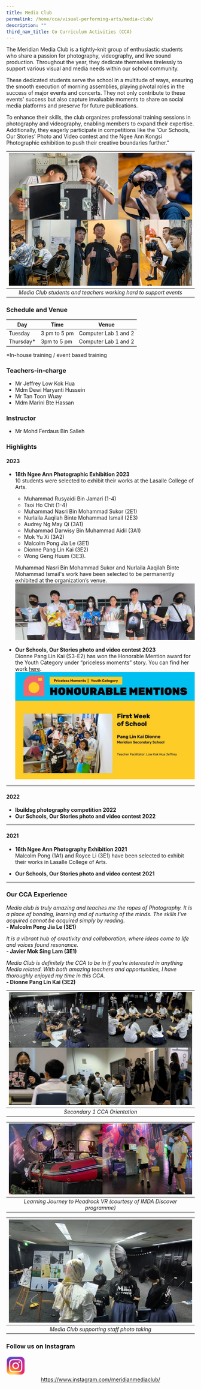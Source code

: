 ```yaml
---
title: Media Club
permalink: /home/cca/visual-performing-arts/media-club/
description: ""
third_nav_title: Co Curriculum Activities (CCA)
---
```

The Meridian Media Club is a tightly-knit group of enthusiastic students who share a passion for photography, videography, and live sound production. Throughout the year, they dedicate themselves tirelessly to support various visual and media needs within our school community.

These dedicated students serve the school in a multitude of ways, ensuring the smooth execution of morning assemblies, playing pivotal roles in the success of major events and concerts. They not only contribute to these events' success but also capture invaluable moments to share on social media platforms and preserve for future publications.

To enhance their skills, the club organizes professional training sessions in photography and videography, enabling members to expand their expertise. Additionally, they eagerly participate in competitions like the 'Our Schools, Our Stories' Photo and Video contest and the Ngee Ann Kongsi Photographic exhibition to push their creative boundaries further."

|![Media Club at Work](/images/CCA/Media%20Club/mediaclub_01.jpg)|
|:---:|
|*Media Club students and teachers working hard to support events*|


### Schedule and Venue
|Day|Time|Venue|
|---|---|---|
|Tuesday|3 pm to 5 pm|Computer Lab 1 and 2|
|Thursday*|3pm to 5 pm|Computer Lab 1 and 2|

*In-house training / event based training

### Teachers-in-charge
* Mr Jeffrey Low Kok Hua
* Mdm Dewi Haryanti Hussein
* Mr Tan Toon Wuay
* Mdm Marini Bte Hassan

### Instructor
* Mr Mohd Ferdaus Bin Salleh

### Highlights
#### 2023

*  **18th Ngee Ann Photographic Exhibition 2023**
    <br>10 students were selected to exhibit their works at the Lasalle College of Arts.
    * Muhammad Rusyaidi Bin Jamari (1-4)
    * Tsoi Ho Chit (1-4)
    * Muhammad Nasri Bin Mohammad Sukor (2E1)
    * Nurlaila Aaqilah Binte Mohammad Ismail (2E3)
    * Audrey Ng May Qi (3A1)
    * Muhammad Darwisy Bin Muhammad Aidil (3A1)
    * Mok Yu Xi (3A2)
    * Malcolm Pong Jia Le (3E1)
    * Dionne Pang Lin Kai (3E2)
    * Wong Geng Huum (3E3).

    Muhammad Nasri Bin Mohammad Sukor and Nurlaila Aaqilah Binte Mohammad Ismail's work have been selected to be permanently exhibited at the organization’s venue. 
		![](/images/CCA/Media%20Club/mediaclub_02.jpg)
		<br>


* **Our Schools, Our Stories photo and video contest 2023**<br>
    Dionne Pang Lin Kai (S3-E2) has won the Honorable Mention award for the Youth Category under “priceless moments” story. You can find her work [here](https://www.moe.gov.sg/our-schools-our-stories/winning-stories-2023/priceless-moments/youth).
		![](/images/CCA/Media%20Club/mediaclub_03.jpg)
		

---
#### 2022
* **Ibuildsg photography competition 2022**
* **Our Schools, Our Stories photo and video contest 2022**

---
#### 2021
* **16th Ngee Ann Photography Exhibition 2021**<br>
    Malcolm Pong (1A1) and Royce Li (3E1) have been selected to exhibit their works in Lasalle College of Arts.

* **Our Schools, Our Stories photo and video contest 2021**

---

### Our CCA Experience

*Media club is truly amazing and teaches me the ropes of Photography. It is a place of bonding, learning and of nurturing of the minds. The skills I’ve acquired cannot be acquired simply by reading.*
<br>**- Malcolm Pong Jia Le (3E1)**

*It is a vibrant hub of creativity and collaboration, where ideas come to life and voices found resonance.* 
<br>**- Javier Mok Sing Lam (3E1)**

*Media Club is definitely the CCA to be in if you're interested in anything Media related. With both amazing teachers and opportunities, I have thoroughly enjoyed my time in this CCA.*
<br>**- Dionne Pang Lin Kai (3E2)**



|![Secondary 1 CCA Orientation](/images/CCA/Media%20Club/mediaclub_04.jpg)|
|:---:|
| *Secondary 1 CCA Orientation* |

|![Learning Journey to Headrock VR](/images/CCA/Media%20Club/mediaclub_05.jpg)|
|:---:|
| *Learning Journey to Headrock VR (courtesy of IMDA Discover programme)* |

|![Staff photo taking](/images/CCA/Media%20Club/mediaclub_06.jpg)|
|:---:|
| *Media Club supporting staff photo taking* |



### Follow us on Instagram

<img src="/images/instagram.png" style="width:10%">
<center><a href="https://www.instagram.com/meridianmediaclub/">https://www.instagram.com/meridianmediaclub/</a></center>
